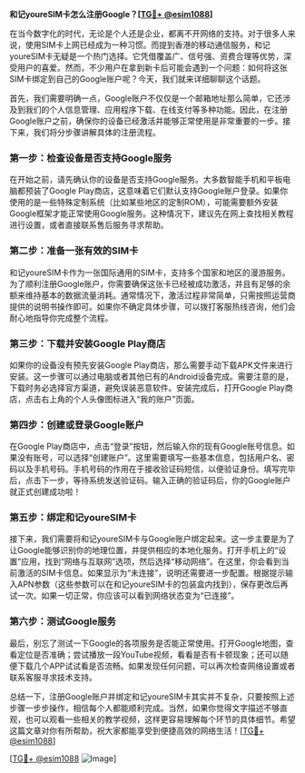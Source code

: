 **和记youreSIM卡怎么注册Google？[[TG💪+ @esim1088](https://t.me/s/esim1088)]**

在当今数字化的时代，无论是个人还是企业，都离不开网络的支持。对于很多人来说，使用SIM卡上网已经成为一种习惯。而提到香港的移动通信服务，和记youreSIM卡无疑是一个热门选择。它凭借覆盖广、信号强、资费合理等优势，深受用户的喜爱。然而，不少用户在拿到新卡后可能会遇到一个问题：如何将这张SIM卡绑定到自己的Google账户呢？今天，我们就来详细聊聊这个话题。

首先，我们需要明确一点，Google账户不仅仅是一个邮箱地址那么简单，它还涉及到我们的个人信息管理、应用程序下载、在线支付等多种功能。因此，在注册Google账户之前，确保你的设备已经激活并能够正常使用是非常重要的一步。接下来，我们将分步骤讲解具体的注册流程。

### **第一步：检查设备是否支持Google服务**
在开始之前，请先确认你的设备是否支持Google服务。大多数智能手机和平板电脑都预装了Google Play商店，这意味着它们默认支持Google账户登录。如果你使用的是一些特殊定制系统（比如某些地区的定制ROM），可能需要额外安装Google框架才能正常使用Google服务。这种情况下，建议先在网上查找相关教程进行设置，或者直接联系售后服务寻求帮助。

### **第二步：准备一张有效的SIM卡**
和记youreSIM卡作为一张国际通用的SIM卡，支持多个国家和地区的漫游服务。为了顺利注册Google账户，你需要确保这张卡已经被成功激活，并且有足够的余额来维持基本的数据流量消耗。通常情况下，激活过程非常简单，只需按照运营商提供的说明书操作即可。如果你不确定具体步骤，可以拨打客服热线咨询，他们会耐心地指导你完成整个流程。

### **第三步：下载并安装Google Play商店**
如果你的设备没有预先安装Google Play商店，那么需要手动下载APK文件来进行安装。这一步骤可以通过电脑或者其他已有的Android设备完成。需要注意的是，下载时务必选择官方渠道，避免误装恶意软件。安装完成后，打开Google Play商店，点击右上角的个人头像图标进入“我的账户”页面。

### **第四步：创建或登录Google账户**
在Google Play商店中，点击“登录”按钮，然后输入你的现有Google账号信息。如果没有账号，可以选择“创建账户”。这里需要填写一些基本信息，包括用户名、密码以及手机号码。手机号码的作用在于接收验证码短信，以便验证身份。填写完毕后，点击下一步，等待系统发送验证码。输入正确的验证码后，你的Google账户就正式创建成功啦！

### **第五步：绑定和记youreSIM卡**
接下来，我们需要将和记youreSIM卡与Google账户绑定起来。这一步主要是为了让Google能够识别你的地理位置，并提供相应的本地化服务。打开手机上的“设置”应用，找到“网络与互联网”选项，然后选择“移动网络”。在这里，你会看到当前激活的SIM卡信息。如果显示为“未连接”，说明还需要进一步配置。根据提示输入APN参数（这些参数可以在和记youreSIM卡的包装盒内找到），保存更改后再试一次。如果一切正常，你应该可以看到网络状态变为“已连接”。

### **第六步：测试Google服务**
最后，别忘了测试一下Google的各项服务是否能正常使用。打开Google地图，查看定位是否准确；尝试播放一段YouTube视频，看看是否有卡顿现象；还可以随便下载几个APP试试看是否流畅。如果发现任何问题，可以再次检查网络设置或者联系客服寻求技术支持。

总结一下，注册Google账户并绑定和记youreSIM卡其实并不复杂，只要按照上述步骤一步步操作，相信每个人都能顺利完成。当然，如果你觉得文字描述不够直观，也可以观看一些相关的教学视频，这样更容易理解每个环节的具体细节。希望这篇文章对你有所帮助，祝大家都能享受到便捷高效的网络生活！[[TG💪+ @esim1088](https://t.me/s/esim1088)]

[[TG💪+ @esim1088](https://t.me/s/esim1088) ![Image](https://i.postimg.cc/4NQfJmqS/Snipaste-2025-05-13-00-14-12.png)]